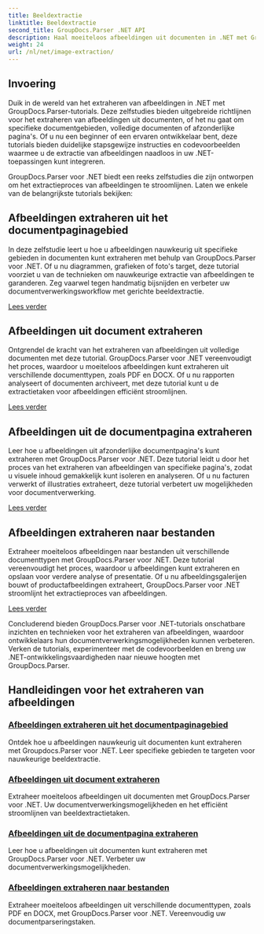```yaml
---
title: Beeldextractie
linktitle: Beeldextractie
second_title: GroupDocs.Parser .NET API
description: Haal moeiteloos afbeeldingen uit documenten in .NET met GroupDocs.Parser. Verbeter uw documentverwerkingsmogelijkheden met nauwkeurige beeldextractietechnieken.
weight: 24
url: /nl/net/image-extraction/
---
```

## Invoering

Duik in de wereld van het extraheren van afbeeldingen in .NET met GroupDocs.Parser-tutorials. Deze zelfstudies bieden uitgebreide richtlijnen voor het extraheren van afbeeldingen uit documenten, of het nu gaat om specifieke documentgebieden, volledige documenten of afzonderlijke pagina's. Of u nu een beginner of een ervaren ontwikkelaar bent, deze tutorials bieden duidelijke stapsgewijze instructies en codevoorbeelden waarmee u de extractie van afbeeldingen naadloos in uw .NET-toepassingen kunt integreren.

GroupDocs.Parser voor .NET biedt een reeks zelfstudies die zijn ontworpen om het extractieproces van afbeeldingen te stroomlijnen. Laten we enkele van de belangrijkste tutorials bekijken:

## Afbeeldingen extraheren uit het documentpaginagebied
In deze zelfstudie leert u hoe u afbeeldingen nauwkeurig uit specifieke gebieden in documenten kunt extraheren met behulp van GroupDocs.Parser voor .NET. Of u nu diagrammen, grafieken of foto's target, deze tutorial voorziet u van de technieken om nauwkeurige extractie van afbeeldingen te garanderen. Zeg vaarwel tegen handmatig bijsnijden en verbeter uw documentverwerkingsworkflow met gerichte beeldextractie.

[Lees verder](./extract-images-from-document-page-area/)

## Afbeeldingen uit document extraheren
Ontgrendel de kracht van het extraheren van afbeeldingen uit volledige documenten met deze tutorial. GroupDocs.Parser voor .NET vereenvoudigt het proces, waardoor u moeiteloos afbeeldingen kunt extraheren uit verschillende documenttypen, zoals PDF en DOCX. Of u nu rapporten analyseert of documenten archiveert, met deze tutorial kunt u de extractietaken voor afbeeldingen efficiënt stroomlijnen.

[Lees verder](./extract-images-from-document/)

## Afbeeldingen uit de documentpagina extraheren
Leer hoe u afbeeldingen uit afzonderlijke documentpagina's kunt extraheren met GroupDocs.Parser voor .NET. Deze tutorial leidt u door het proces van het extraheren van afbeeldingen van specifieke pagina's, zodat u visuele inhoud gemakkelijk kunt isoleren en analyseren. Of u nu facturen verwerkt of illustraties extraheert, deze tutorial verbetert uw mogelijkheden voor documentverwerking.

[Lees verder](./extract-images-from-document-page/)

## Afbeeldingen extraheren naar bestanden
Extraheer moeiteloos afbeeldingen naar bestanden uit verschillende documenttypen met GroupDocs.Parser voor .NET. Deze tutorial vereenvoudigt het proces, waardoor u afbeeldingen kunt extraheren en opslaan voor verdere analyse of presentatie. Of u nu afbeeldingsgalerijen bouwt of productafbeeldingen extraheert, GroupDocs.Parser voor .NET stroomlijnt het extractieproces van afbeeldingen.

[Lees verder](./extract-images-to-files/)

Concluderend bieden GroupDocs.Parser voor .NET-tutorials onschatbare inzichten en technieken voor het extraheren van afbeeldingen, waardoor ontwikkelaars hun documentverwerkingsmogelijkheden kunnen verbeteren. Verken de tutorials, experimenteer met de codevoorbeelden en breng uw .NET-ontwikkelingsvaardigheden naar nieuwe hoogten met GroupDocs.Parser.
## Handleidingen voor het extraheren van afbeeldingen
### [Afbeeldingen extraheren uit het documentpaginagebied](./extract-images-from-document-page-area/)
Ontdek hoe u afbeeldingen nauwkeurig uit documenten kunt extraheren met Groupdocs.Parser voor .NET. Leer specifieke gebieden te targeten voor nauwkeurige beeldextractie.
### [Afbeeldingen uit document extraheren](./extract-images-from-document/)
Extraheer moeiteloos afbeeldingen uit documenten met GroupDocs.Parser voor .NET. Uw documentverwerkingsmogelijkheden en het efficiënt stroomlijnen van beeldextractietaken.
### [Afbeeldingen uit de documentpagina extraheren](./extract-images-from-document-page/)
Leer hoe u afbeeldingen uit documenten kunt extraheren met GroupDocs.Parser voor .NET. Verbeter uw documentverwerkingsmogelijkheden.
### [Afbeeldingen extraheren naar bestanden](./extract-images-to-files/)
Extraheer moeiteloos afbeeldingen uit verschillende documenttypen, zoals PDF en DOCX, met GroupDocs.Parser voor .NET. Vereenvoudig uw documentparseringstaken.
